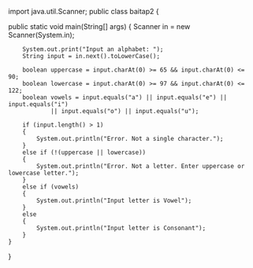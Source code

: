 import java.util.Scanner;
public class baitap2 {

    
  public static void main(String[] args)
    {
        Scanner in = new Scanner(System.in);

        System.out.print("Input an alphabet: ");
        String input = in.next().toLowerCase();

        boolean uppercase = input.charAt(0) >= 65 && input.charAt(0) <= 90;
        boolean lowercase = input.charAt(0) >= 97 && input.charAt(0) <= 122;
        boolean vowels = input.equals("a") || input.equals("e") || input.equals("i")
                || input.equals("o") || input.equals("u");

        if (input.length() > 1)
        {
            System.out.println("Error. Not a single character.");
        }
        else if (!(uppercase || lowercase))
        {
            System.out.println("Error. Not a letter. Enter uppercase or lowercase letter.");
        }
        else if (vowels)
        {
            System.out.println("Input letter is Vowel");
        }
        else
        {
            System.out.println("Input letter is Consonant");
        }
    }
}
